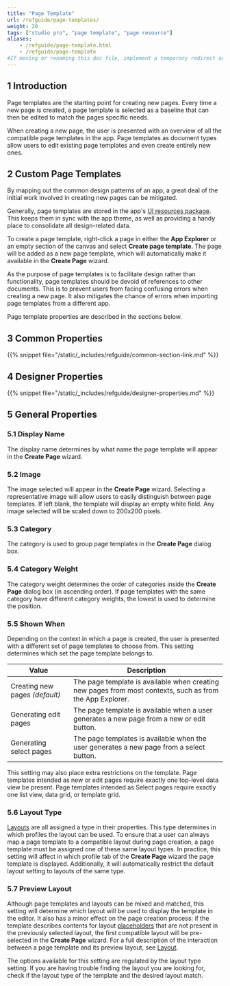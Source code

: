 ```yaml
---
title: "Page Template"
url: /refguide/page-templates/
weight: 20
tags: ["studio pro", "page template", "page resource"]
aliases:
    - /refguide/page-template.html
    - /refguide/page-template
#If moving or renaming this doc file, implement a temporary redirect and let the respective team know they should update the URL in the product. See Mapping to Products for more details.
---
```


## 1 Introduction

Page templates are the starting point for creating new pages. Every time a new page is created, a page template is selected as a baseline that can then be edited to match the pages specific needs. 

When creating a new page, the user is presented with an overview of all the compatible page templates in the app. Page templates as document types allow users to edit existing page templates and even create entirely new ones.

## 2 Custom Page Templates

By mapping out the common design patterns of an app, a great deal of the initial work involved in creating new pages can be mitigated. 

Generally, page templates are stored in the app's [UI resources package](/refguide/ui-resources-package/). This keeps them in sync with the app theme, as well as providing a handy place to consolidate all design-related data. 

To create a page template, right-click a page in either the **App Explorer** or an empty section of the canvas and select **Create page template**. The page will be added as a new page template, which will automatically make it available in the **Create Page** wizard.

As the purpose of page templates is to facilitate design rather than functionality, page templates should be devoid of references to other documents. This is to prevent users from facing confusing errors when creating a new page. It also mitigates the chance of errors when importing page templates from a different app.

Page template properties are described in the sections below.

## 3 Common Properties

{{% snippet file="/static/_includes/refguide/common-section-link.md" %}}

## 4 Designer Properties

{{% snippet file="/static/_includes/refguide/designer-properties.md" %}}

## 5 General Properties

### 5.1 Display Name

The display name determines by what name the page template will appear in the **Create Page** wizard.

### 5.2 Image

The image selected will appear in the **Create Page** wizard. Selecting a representative image will allow users to easily distinguish between page templates. If left blank, the template will display an empty white field. Any image selected will be scaled down to 200x200 pixels.

### 5.3 Category

The category is used to group page templates in the **Create Page** dialog box.

### 5.4 Category Weight

The category weight determines the order of categories inside the **Create Page** dialog box (in ascending order). If page templates with the same category have different category weights, the lowest is used to determine the position.

### 5.5 Shown When

Depending on the context in which a page is created, the user is presented with a different set of page templates to choose from. This setting determines which set the page template belongs to.

Value | Description
--- | ---
Creating new pages *(default)* | The page template is available when creating new pages from most contexts, such as from the App Explorer.
Generating edit pages | The page template is available when a user generates a new page from a new or edit button.
Generating select pages | The page templates is available when the user generates a new page from a select button.

This setting may also place extra restrictions on the template. Page templates intended as new or edit pages require exactly one top-level data view be present. Page templates intended as Select pages require exactly one list view, data grid, or template grid. 

### 5.6 Layout Type

[Layouts](/refguide/layout/) are all assigned a type in their properties. This type determines in which profiles the layout can be used. To ensure that a user can always map a page template to a compatible layout during page creation, a page template must be assigned one of these same layout types. In practice, this setting will affect in which profile tab of the **Create Page** wizard the page template is displayed. Additionally, it will automatically restrict the default layout setting to layouts of the same type.

### 5.7 Preview Layout

Although page templates and layouts can be mixed and matched, this setting will determine which layout will be used to display the template in the editor. It also has a minor effect on the page creation process: if the template describes contents for layout [placeholders](/refguide/placeholder/) that are not present in the previously selected layout, the first compatible layout will be pre-selected in the **Create Page** wizard. For a full description of the interaction between a page template and its preview layout, see [Layout](/refguide/layout/).

The options available for this setting are regulated by the layout type setting. If you are having trouble finding the layout you are looking for, check if the layout type of the template and the desired layout match.
